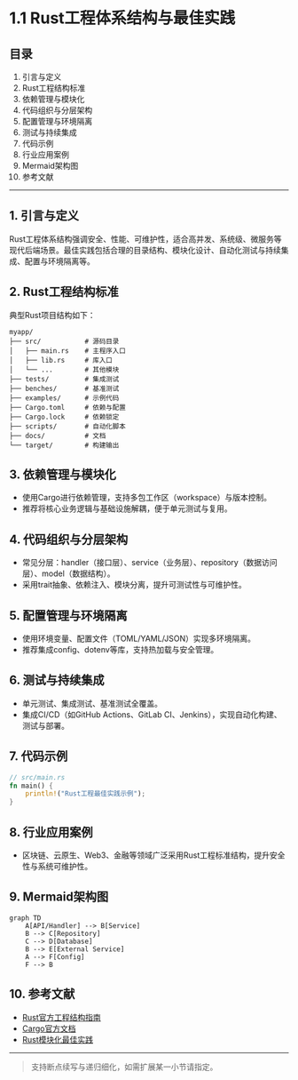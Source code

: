 # 1.1 Rust工程体系结构与最佳实践

## 目录

1. 引言与定义
2. Rust工程结构标准
3. 依赖管理与模块化
4. 代码组织与分层架构
5. 配置管理与环境隔离
6. 测试与持续集成
7. 代码示例
8. 行业应用案例
9. Mermaid架构图
10. 参考文献

---

## 1. 引言与定义

Rust工程体系结构强调安全、性能、可维护性，适合高并发、系统级、微服务等现代后端场景。最佳实践包括合理的目录结构、模块化设计、自动化测试与持续集成、配置与环境隔离等。

## 2. Rust工程结构标准

典型Rust项目结构如下：

```text
myapp/
├── src/           # 源码目录
│   ├── main.rs    # 主程序入口
│   ├── lib.rs     # 库入口
│   └── ...        # 其他模块
├── tests/         # 集成测试
├── benches/       # 基准测试
├── examples/      # 示例代码
├── Cargo.toml     # 依赖与配置
├── Cargo.lock     # 依赖锁定
├── scripts/       # 自动化脚本
├── docs/          # 文档
└── target/        # 构建输出
```

## 3. 依赖管理与模块化

- 使用Cargo进行依赖管理，支持多包工作区（workspace）与版本控制。
- 推荐将核心业务逻辑与基础设施解耦，便于单元测试与复用。

## 4. 代码组织与分层架构

- 常见分层：handler（接口层）、service（业务层）、repository（数据访问层）、model（数据结构）。
- 采用trait抽象、依赖注入、模块分离，提升可测试性与可维护性。

## 5. 配置管理与环境隔离

- 使用环境变量、配置文件（TOML/YAML/JSON）实现多环境隔离。
- 推荐集成config、dotenv等库，支持热加载与安全管理。

## 6. 测试与持续集成

- 单元测试、集成测试、基准测试全覆盖。
- 集成CI/CD（如GitHub Actions、GitLab CI、Jenkins），实现自动化构建、测试与部署。

## 7. 代码示例

```rust
// src/main.rs
fn main() {
    println!("Rust工程最佳实践示例");
}
```

## 8. 行业应用案例

- 区块链、云原生、Web3、金融等领域广泛采用Rust工程标准结构，提升安全性与系统可维护性。

## 9. Mermaid架构图

```mermaid
graph TD
    A[API/Handler] --> B[Service]
    B --> C[Repository]
    C --> D[Database]
    B --> E[External Service]
    A --> F[Config]
    F --> B
```

## 10. 参考文献

- [Rust官方工程结构指南](https://doc.rust-lang.org/book/ch12-03-improving-our-io-project.html)
- [Cargo官方文档](https://doc.rust-lang.org/cargo/)
- [Rust模块化最佳实践](https://rust-lang-nursery.github.io/api-guidelines/)

---
> 支持断点续写与递归细化，如需扩展某一小节请指定。
